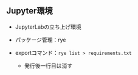 ## Jupyter環境
- JupyterLabの立ち上げ環境

- パッケージ管理：rye
- exportコマンド：`rye list > requirements.txt`
    - 発行後一行目は消す
